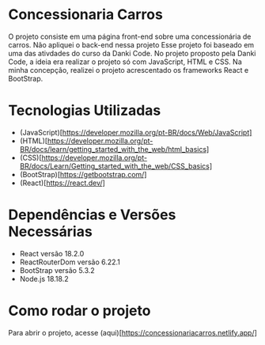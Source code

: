 # Concessionaria Carros
O projeto consiste em uma página front-end sobre uma concessionária de carros. Não apliquei o back-end nessa projeto
Esse projeto foi baseado em uma das ativdades do curso da Danki Code. No projeto proposto pela Danki Code, a ideia era realizar o projeto só com JavaScript, HTML e CSS. 
Na minha concepção, realizei o projeto acrescentado os frameworks React e BootStrap. 

# Tecnologias Utilizadas
  * (JavaScript)[https://developer.mozilla.org/pt-BR/docs/Web/JavaScript]
  * (HTML)[https://developer.mozilla.org/pt-BR/docs/learn/getting_started_with_the_web/html_basics]
  * (CSS)[https://developer.mozilla.org/pt-BR/docs/Learn/Getting_started_with_the_web/CSS_basics]
  * (BootStrap)[https://getbootstrap.com/]
  * (React)[https://react.dev/]

# Dependências e Versões Necessárias
  * React versão 18.2.0
  * ReactRouterDom versão 6.22.1
  * BootStrap versão 5.3.2
  * Node.js 18.18.2

# Como rodar o projeto
Para abrir o projeto, acesse (aqui)[https://concessionariacarros.netlify.app/]
